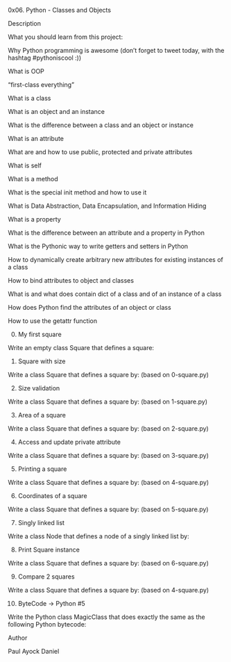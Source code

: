 0x06. Python - Classes and Objects

Description

What you should learn from this project:



Why Python programming is awesome (don’t forget to tweet today, with the hashtag #pythoniscool :))

What is OOP

“first-class everything”

What is a class

What is an object and an instance

What is the difference between a class and an object or instance

What is an attribute

What are and how to use public, protected and private attributes

What is self

What is a method

What is the special init method and how to use it

What is Data Abstraction, Data Encapsulation, and Information Hiding

What is a property

What is the difference between an attribute and a property in Python

What is the Pythonic way to write getters and setters in Python

How to dynamically create arbitrary new attributes for existing instances of a class

How to bind attributes to object and classes

What is and what does contain dict of a class and of an instance of a class

How does Python find the attributes of an object or class

How to use the getattr function

0. My first square

Write an empty class Square that defines a square:

1. Square with size

Write a class Square that defines a square by: (based on 0-square.py)

2. Size validation

Write a class Square that defines a square by: (based on 1-square.py)

3. Area of a square

Write a class Square that defines a square by: (based on 2-square.py)

4. Access and update private attribute

Write a class Square that defines a square by: (based on 3-square.py)

5. Printing a square

Write a class Square that defines a square by: (based on 4-square.py)

6. Coordinates of a square

Write a class Square that defines a square by: (based on 5-square.py)

7. Singly linked list

Write a class Node that defines a node of a singly linked list by:

8. Print Square instance

Write a class Square that defines a square by: (based on 6-square.py)

9. Compare 2 squares

Write a class Square that defines a square by: (based on 4-square.py)

10. ByteCode -> Python #5

Write the Python class MagicClass that does exactly the same as the following Python bytecode:

Author

Paul Ayock Daniel

